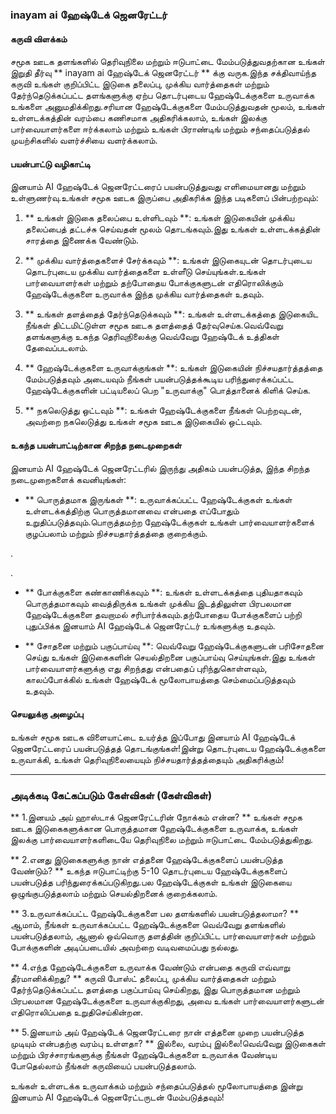 ### inayam ai ஹேஷ்டேக் ஜெனரேட்டர்

#### கருவி விளக்கம்
சமூக ஊடக தளங்களில் தெரிவுநிலை மற்றும் ஈடுபாட்டை மேம்படுத்துவதற்கான உங்கள் இறுதி தீர்வு ** inayam ai ஹேஷ்டேக் ஜெனரேட்டர் ** க்கு வருக.இந்த சக்திவாய்ந்த கருவி உங்கள் குறிப்பிட்ட இடுகை தலைப்பு, முக்கிய வார்த்தைகள் மற்றும் தேர்ந்தெடுக்கப்பட்ட தளங்களுக்கு ஏற்ப தொடர்புடைய ஹேஷ்டேக்குகளை உருவாக்க உங்களை அனுமதிக்கிறது.சரியான ஹேஷ்டேக்குகளை மேம்படுத்துவதன் மூலம், உங்கள் உள்ளடக்கத்தின் வரம்பை கணிசமாக அதிகரிக்கலாம், உங்கள் இலக்கு பார்வையாளர்களை ஈர்க்கலாம் மற்றும் உங்கள் பிராண்டிங் மற்றும் சந்தைப்படுத்தல் முயற்சிகளில் வளர்ச்சியை வளர்க்கலாம்.

#### பயன்பாட்டு வழிகாட்டி
இனயாம் AI ஹேஷ்டேக் ஜெனரேட்டரைப் பயன்படுத்துவது எளிமையானது மற்றும் உள்ளுணர்வு.உங்கள் சமூக ஊடக இருப்பை அதிகரிக்க இந்த படிகளைப் பின்பற்றவும்:

1. ** உங்கள் இடுகை தலைப்பை உள்ளிடவும் **: உங்கள் இடுகையின் முக்கிய தலைப்பைத் தட்டச்சு செய்வதன் மூலம் தொடங்கவும்.இது உங்கள் உள்ளடக்கத்தின் சாரத்தை இணைக்க வேண்டும்.

2. ** முக்கிய வார்த்தைகளைச் சேர்க்கவும் **: உங்கள் இடுகையுடன் தொடர்புடைய தொடர்புடைய முக்கிய வார்த்தைகளை உள்ளீடு செய்யுங்கள்.உங்கள் பார்வையாளர்கள் மற்றும் தற்போதைய போக்குகளுடன் எதிரொலிக்கும் ஹேஷ்டேக்குகளை உருவாக்க இந்த முக்கிய வார்த்தைகள் உதவும்.

3. ** உங்கள் தளத்தைத் தேர்ந்தெடுக்கவும் **: உங்கள் உள்ளடக்கத்தை இடுகையிட நீங்கள் திட்டமிட்டுள்ள சமூக ஊடக தளத்தைத் தேர்வுசெய்க.வெவ்வேறு தளங்களுக்கு உகந்த தெரிவுநிலைக்கு வெவ்வேறு ஹேஷ்டேக் உத்திகள் தேவைப்படலாம்.

4. ** ஹேஷ்டேக்குகளை உருவாக்குங்கள் **: உங்கள் இடுகையின் நிச்சயதார்த்தத்தை மேம்படுத்தவும் அடையவும் நீங்கள் பயன்படுத்தக்கூடிய பரிந்துரைக்கப்பட்ட ஹேஷ்டேக்குகளின் பட்டியலைப் பெற "உருவாக்கு" பொத்தானைக் கிளிக் செய்க.

5. ** நகலெடுத்து ஒட்டவும் **: உங்கள் ஹேஷ்டேக்குகளை நீங்கள் பெற்றவுடன், அவற்றை நகலெடுத்து உங்கள் சமூக ஊடக இடுகையில் ஒட்டவும்.

#### உகந்த பயன்பாட்டிற்கான சிறந்த நடைமுறைகள்
இனயாம் AI ஹேஷ்டேக் ஜெனரேட்டரில் இருந்து அதிகம் பயன்படுத்த, இந்த சிறந்த நடைமுறைகளைக் கவனியுங்கள்:

- ** பொருத்தமாக இருங்கள் **: உருவாக்கப்பட்ட ஹேஷ்டேக்குகள் உங்கள் உள்ளடக்கத்திற்கு பொருத்தமானவை என்பதை எப்போதும் உறுதிப்படுத்தவும்.பொருத்தமற்ற ஹேஷ்டேக்குகள் உங்கள் பார்வையாளர்களைக் குழப்பலாம் மற்றும் நிச்சயதார்த்தத்தை குறைக்கும்.

.

.

- ** போக்குகளை கண்காணிக்கவும் **: உங்கள் உள்ளடக்கத்தை புதியதாகவும் பொருத்தமாகவும் வைத்திருக்க உங்கள் முக்கிய இடத்திலுள்ள பிரபலமான ஹேஷ்டேக்குகளை தவறாமல் சரிபார்க்கவும்.தற்போதைய போக்குகளைப் பற்றி புதுப்பிக்க இனயாம் AI ஹேஷ்டேக் ஜெனரேட்டர் உங்களுக்கு உதவும்.

- ** சோதனை மற்றும் பகுப்பாய்வு **: வெவ்வேறு ஹேஷ்டேக்குகளுடன் பரிசோதனை செய்து உங்கள் இடுகைகளின் செயல்திறனை பகுப்பாய்வு செய்யுங்கள்.இது உங்கள் பார்வையாளர்களுக்கு எது சிறந்தது என்பதைப் புரிந்துகொள்ளவும், காலப்போக்கில் உங்கள் ஹேஷ்டேக் மூலோபாயத்தை செம்மைப்படுத்தவும் உதவும்.

#### செயலுக்கு அழைப்பு
உங்கள் சமூக ஊடக விளையாட்டை உயர்த்த இப்போது இனயாம் AI ஹேஷ்டேக் ஜெனரேட்டரைப் பயன்படுத்தத் தொடங்குங்கள்!இன்று தொடர்புடைய ஹேஷ்டேக்குகளை உருவாக்கி, உங்கள் தெரிவுநிலையையும் நிச்சயதார்த்தத்தையும் அதிகரிக்கும்!

---

### அடிக்கடி கேட்கப்படும் கேள்விகள் (கேள்விகள்)

** 1.இனயம் அய் ஹாஸ்டாக் ஜெனரேட்டரின் நோக்கம் என்ன? **
உங்கள் சமூக ஊடக இடுகைகளுக்கான பொருத்தமான ஹேஷ்டேக்குகளை உருவாக்க, உங்கள் இலக்கு பார்வையாளர்களிடையே தெரிவுநிலை மற்றும் ஈடுபாட்டை மேம்படுத்துகிறது.

** 2.எனது இடுகைகளுக்கு நான் எத்தனை ஹேஷ்டேக்குகளைப் பயன்படுத்த வேண்டும்? **
உகந்த ஈடுபாட்டிற்கு 5-10 தொடர்புடைய ஹேஷ்டேக்குகளைப் பயன்படுத்த பரிந்துரைக்கப்படுகிறது.பல ஹேஷ்டேக்குகள் உங்கள் இடுகையை ஒழுங்குபடுத்தலாம் மற்றும் செயல்திறனைக் குறைக்கலாம்.

** 3.உருவாக்கப்பட்ட ஹேஷ்டேக்குகளை பல தளங்களில் பயன்படுத்தலாமா? **
ஆமாம், நீங்கள் உருவாக்கப்பட்ட ஹேஷ்டேக்குகளை வெவ்வேறு தளங்களில் பயன்படுத்தலாம், ஆனால் ஒவ்வொரு தளத்தின் குறிப்பிட்ட பார்வையாளர்கள் மற்றும் போக்குகளின் அடிப்படையில் அவற்றை வடிவமைப்பது நல்லது.

** 4.எந்த ஹேஷ்டேக்குகளை உருவாக்க வேண்டும் என்பதை கருவி எவ்வாறு தீர்மானிக்கிறது? **
கருவி போஸ்ட் தலைப்பு, முக்கிய வார்த்தைகள் மற்றும் தேர்ந்தெடுக்கப்பட்ட தளத்தை பகுப்பாய்வு செய்கிறது, இது பொருத்தமான மற்றும் பிரபலமான ஹேஷ்டேக்குகளை உருவாக்குகிறது, அவை உங்கள் பார்வையாளர்களுடன் எதிரொலிப்பதை உறுதிசெய்கின்றன.

** 5.இனயாம் அய் ஹேஷ்டேக் ஜெனரேட்டரை நான் எத்தனை முறை பயன்படுத்த முடியும் என்பதற்கு வரம்பு உள்ளதா? **
இல்லை, வரம்பு இல்லை!வெவ்வேறு இடுகைகள் மற்றும் பிரச்சாரங்களுக்கு நீங்கள் ஹேஷ்டேக்குகளை உருவாக்க வேண்டிய போதெல்லாம் நீங்கள் கருவியைப் பயன்படுத்தலாம்.

உங்கள் உள்ளடக்க உருவாக்கம் மற்றும் சந்தைப்படுத்தல் மூலோபாயத்தை இன்று இனயாம் AI ஹேஷ்டேக் ஜெனரேட்டருடன் மேம்படுத்தவும்!